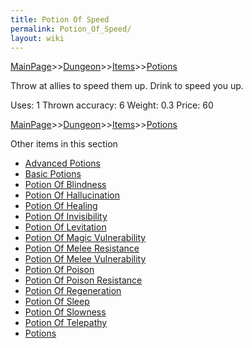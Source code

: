 ```yaml
---
title: Potion Of Speed
permalink: Potion_Of_Speed/
layout: wiki
---
```


[MainPage](/keeperrl_wiki/ "wikilink")>>[Dungeon](/keeperrl_wiki/Dungeon "wikilink")>>[Items](/keeperrl_wiki/Items "wikilink")>>[Potions](/keeperrl_wiki/Potions "wikilink")

Throw at allies to speed them up.
Drink to speed you up.

 Uses: 1
 Thrown accuracy: 6
 Weight: 0.3
 Price: 60

[MainPage](/keeperrl_wiki/ "wikilink")>>[Dungeon](/keeperrl_wiki/Dungeon "wikilink")>>[Items](/keeperrl_wiki/Items "wikilink")>>[Potions](/keeperrl_wiki/Potions "wikilink")

Other items in this section
-    [Advanced Potions](/keeperrl_wiki/Advanced_Potions "wikilink")
-    [Basic Potions](/keeperrl_wiki/Basic_Potions "wikilink")
-    [Potion Of Blindness](/keeperrl_wiki/Potion_Of_Blindness "wikilink")
-    [Potion Of Hallucination](/keeperrl_wiki/Potion_Of_Hallucination "wikilink")
-    [Potion Of Healing](/keeperrl_wiki/Potion_Of_Healing "wikilink")
-    [Potion Of Invisibility](/keeperrl_wiki/Potion_Of_Invisibility "wikilink")
-    [Potion Of Levitation](/keeperrl_wiki/Potion_Of_Levitation "wikilink")
-    [Potion Of Magic Vulnerability](/keeperrl_wiki/Potion_Of_Magic_Vulnerability "wikilink")
-    [Potion Of Melee Resistance](/keeperrl_wiki/Potion_Of_Melee_Resistance "wikilink")
-    [Potion Of Melee Vulnerability](/keeperrl_wiki/Potion_Of_Melee_Vulnerability "wikilink")
-    [Potion Of Poison](/keeperrl_wiki/Potion_Of_Poison "wikilink")
-    [Potion Of Poison Resistance](/keeperrl_wiki/Potion_Of_Poison_Resistance "wikilink")
-    [Potion Of Regeneration](/keeperrl_wiki/Potion_Of_Regeneration "wikilink")
-    [Potion Of Sleep](/keeperrl_wiki/Potion_Of_Sleep "wikilink")
-    [Potion Of Slowness](/keeperrl_wiki/Potion_Of_Slowness "wikilink")
-    [Potion Of Telepathy](/keeperrl_wiki/Potion_Of_Telepathy "wikilink")
-    [Potions](/keeperrl_wiki/Potions "wikilink")
